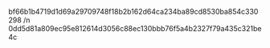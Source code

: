 bf66b1b4719d1d69a29709748f18b2b162d64ca234ba89cd8530ba854c330298 /n
0dd5d81a809ec95e812614d3056c88ec130bbb76f5a4b2327f79a435c321be4c
